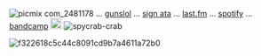 
![picmix com_2481178](https://github.com/user-attachments/assets/f9b66f4d-2e3a-4f9a-a544-cee852e86d60)
 ... [gunslol](http://guns.lol/boyrot) ... [sign ata](https://prophetoffalsehope.atabook.org/) ... [last.fm](https://www.last.fm/user/corpsehem) ... [spotify](https://open.spotify.com/user/31iydpcy5qoohkge2fdzy2oukuvy?si=f43be6e7120f49bc&nd=1&dlsi=f0a492e36d604d00) ... 
[bandcamp](https://bandcamp.com/rottedwound)
<img width="20" height="20" alt="picmix com_2710817" src="https://github.com/user-attachments/assets/9718d537-febb-476d-b10f-309f9ac887d9" />  ![spycrab-crab](https://github.com/user-attachments/assets/974fe510-bc28-4dfd-810b-eff2cae7cc24)


![f322618c5c44c8091cd9b7a4611a72b0](https://github.com/user-attachments/assets/e72b92e4-c228-4149-aa73-fff1329d5e25)
































